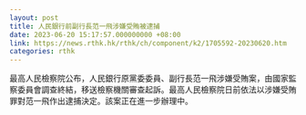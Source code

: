 ```yaml
---
layout: post
title: 人民銀行前副行長范一飛涉嫌受賄被逮捕
date: 2023-06-20 15:17:57.000000000 +08:00
link: https://news.rthk.hk/rthk/ch/component/k2/1705592-20230620.htm
categories: rthk
---
```


最高人民檢察院公布，人民銀行原黨委委員、副行長范一飛涉嫌受賄案，由國家監察委員會調查終結，移送檢察機關審查起訴。最高人民檢察院日前依法以涉嫌受賄罪對范一飛作出逮捕決定。該案正在進一步辦理中。
